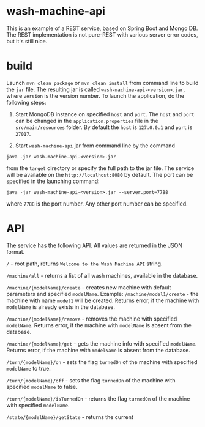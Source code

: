# wash-machine-api
This is an example of a REST service, based on Spring Boot and Mongo DB.  The REST implementation is not pure-REST with various server error codes, but it's still nice.
# build

Launch `mvn clean package` or `mvn clean install` from command line to build the `jar` file.
The resulting jar is called `wash-machine-api-<version>.jar`, where `version` is the version
number.
To launch the application, do the following steps:

1. Start MongoDB instance on specified `host` and `port`. The `host` and `port` can be changed in the
`application.properties` file in the `src/main/resources` folder. By default the `host` is `127.0.0.1` and 
`port` is `27017`. 

2. Start `wash-machine-api` jar from command line by the command 

`java -jar wash-machine-api-<version>.jar` 

from the 
`target` directory or specify the full path to the jar file. The service will be available on the 
`http://localhost:8080` by default. The port can be specified in the launching command:

`java -jar wash-machine-api-<version>.jar --server.port=7788`

where `7788` is the port number. Any other port number can be specified.

# API
The service has the following API. All values are returned in the JSON format.

`/` - root path, returns `Welcome to the Wash Machine API` string.

`/machine/all` - returns a list of all wash machines, available in the database.

`/machine/{modelName}/create` - creates new machine with default parameters and specified `modelName`.
Example: `/machine/model1/create` - the machine with name `model1` will be created. Returns error,
if the machine with `modelName` is already exists in the database.

`/machine/{modelName}/remove` - removes the machine with specified `modelName`. Returns error, if the 
machine with `modelName` is absent from the database.

`/machine/{modelName}/get` - gets the machine info with specified `modelName`. Returns error, if the 
machine with `modelName` is absent from the database.

`/turn/{modelName}/on` - sets the flag `turnedOn` of the machine with specified `modelName` to true.

`/turn/{modelName}/off` - sets the flag `turnedOn` of the machine with specified `modelName` to false.

`/turn/{modelName}/isTurnedOn` - returns the flag `turnedOn` of the machine with specified `modelName`.

`/state/{modelName}/getState` - returns the current 